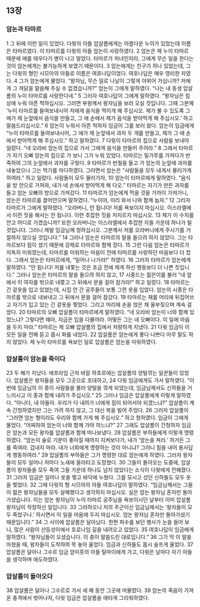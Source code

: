 ## 13장
### 암논과 타마르
1 그 뒤에 이런 일이 있었다. 다윗의 아들 압살롬에게는 아름다운 누이가 있었는데 이름은 타마르였다. 이 타마르를 다윗의 아들 암논이 사랑하였다.
2 암논은 제 누이 타마르 때문에 애를 태우다가 병이 나고 말았다. 타마르가 처녀인지라, 그에게 무슨 일을 한다는 것이 암논에게는 불가능하게 보였기 때문이다.
3 암논에게는 친구가 하나 있었는데, 그는 다윗의 형인 시므아의 아들로 이름은 여호나답이었다. 여호나답은 매우 영리한 자였다.
4 그가 암논에게 물었다. “왕자님, 무슨 일로 나날이 그렇게 야위어 가십니까? 저에게 그 까닭을 말씀해 주실 수 없겠습니까?” 암논이 그에게 말하였다. “나는 내 동생 압살롬의 누이 타마르를 사랑한다네.”
5 그러자 여호나답이 그에게 말하였다. “왕자님은 침상에 누워 아픈 척하십시오. 그러면 부왕께서 왕자님을 보러 오실 것입니다. 그때 그분께 ‘누이 타마르를 들여보내시어 저에게 음식을 먹이게 해 주십시오. 제가 볼 수 있도록 그 애가 제 눈앞에서 음식을 만들고, 그 애 손에서 제가 음식을 받아먹게 해 주십시오.’ 하고 말씀드리십시오.”
6 암논이 누워서 아픈 척하자 임금이 그를 보러 왔다. 암논이 임금에게 “누이 타마르를 들여보내시어, 그 애가 제 눈앞에서 과자 두 개를 만들고, 제가 그 애 손에서 받아먹게 해 주십시오.” 하고 말하였다.
7 다윗이 타마르의 집으로 사람을 보내어 일렀다. “네 오라비 암논의 집으로 가서 그에게 음식을 만들어 주어라.”
8 그래서 타마르가 자기 오빠 암논의 집으로 가 보니 그가 누워 있었다. 타마르는 밀가루를 가져다가 반죽하여 그의 눈앞에서 과자를 구웠다.
9 타마르가 번철을 들고 가 암논의 눈앞에 과자를 내놓았으나 그는 먹기를 마다하였다. 그러면서 암논은 “사람들을 모두 내게서 물러가게 하여라.” 하고 일렀다. 사람들이 모두 물러가자,
10 암논이 타마르에게 말하였다. “음식을 방 안으로 가져와, 내가 네 손에서 받아먹게 해 다오.” 타마르는 자기가 만든 과자를 들고 암논 오빠의 방으로 가져갔다.
11 타마르가 암논에게 먹을 것을 가까이 가져가니, 암논은 타마르를 끌어안으며 말하였다. “누이야, 이리 와서 나와 함께 눕자.”
12 그러자 타마르가 그에게 말하였다. “오라버니, 안 됩니다! 저를 욕보이지 마십시오. 이스라엘에서 이런 짓을 해서는 안 됩니다. 이런 추잡한 짓을 저지르지 마십시오.
13 제가 이 수치를 안고 어디로 가겠습니까? 또한 오라버니는 이스라엘에서 추잡한 자들 가운데 하나가 될 것입니다. 그러니 제발 임금님께 청하십시오. 그분께서 저를 오라버니에게 주시기를 거절하지 않으실 것입니다.”
14 그러나 암논은 타마르의 말을 들으려 하지 않았다. 그는 타마르보다 힘이 셌기 때문에 강제로 타마르와 함께 잤다.
15 그런 다음 암논은 타마르가 지독히 미워졌는데, 타마르를 미워하는 마음이 전에 타마르를 사랑하던 마음보다 더 컸다. 그래서 암논은 타마르에게, “일어나 나가라!” 하였다.
16 그러자 타마르가 암논에게 말하였다. “안 됩니다! 저를 내쫓는 것은 조금 전에 제게 하신 행동보다 더 나쁜 짓입니다.” 그러나 암논은 타마르의 말을 들으려 하지 않고,
17 시중드는 젊은이를 불러 “내 앞에서 이 여자를 밖으로 내쫓고 그 뒤에서 문을 걸어 잠가라!” 하고 일렀다.
18 타마르는 긴 겉옷을 입고 있었는데, 시집 안 간 공주들이 보통 그런 옷을 입었다. 암논의 시종은 타마르를 밖으로 내보내고 그 뒤에서 문을 걸어 잠갔다.
19 타마르는 재를 머리에 뒤집어쓰고 자기가 입고 있는 긴 겉옷을 찢었다. 그리고 머리에 손을 얹은 채 울부짖으며 계속 걸었다.
20 타마르의 오빠 압살롬이 타마르에게 말하였다. “네 오라비 암논이 너와 함께 있었느냐? 그렇다면 얘야, 지금은 입을 다물어라. 어떻든 그는 네 오빠이다. 이 일에 마음을 두지 마라.” 타마르는 제 오빠 압살롬의 집에서 처량하게 지냈다.
21 다윗 임금이 이 모든 일을 전해 듣고 몹시 화를 내었다.
22 압살롬은 암논에게 좋다 나쁘다 아무 말도 하지 않았다. 제 누이 타마르를 욕보인 일로 압살롬은 암논을 미워하였다.
### 압살롬이 암논을 죽이다
23 두 해가 지났다. 에프라임 근처 바알 하초르에는 압살롬의 양털깎는 일꾼들이 있었다. 압살롬은 왕자들을 모두 그곳으로 초대하고,
24 다윗 임금에게도 가서 말하였다. “이번에 임금님의 이 종이 사람들을 불러 양털을 깎게 되었는데, 임금님께서도 신하들을 거느리시고 이 종과 함께 내려가 주십시오.”
25 그러나 임금은 압살롬에게 이렇게 말하였다. “아니다, 내 아들아. 우리가 다 내려가 너에게 짐이 되어서야 되겠느냐?” 압살롬이 계속 간청하였지만 그는 가려 하지 않고, 그 대신 복을 빌어 주었다.
26 그러자 압살롬이 “그러면 암논 형이라도 우리와 함께 가게 해 주십시오.” 하고 청하였다. 임금이 그에게 물었다. “어찌하여 암논이 너와 함께 가야 하느냐?”
27 그래도 압살롬이 간청하자 임금은 암논과 모든 왕자를 압살롬과 함께 떠나보냈다.
28 압살롬은 부하들에게 이렇게 명령하였다. “암논이 술로 기분이 좋아질 때까지 지켜보다가, 내가 ‘암논을 쳐라.’ 하거든 그를 죽여라. 겁내지 마라. 내가 너희에게 명령하는 것이 아니냐? 그러니 힘을 내어 용사답게 행동하여라.”
29 압살롬의 부하들은 그가 명령한 대로 암논에게 하였다. 그러자 왕자들이 모두 일어나 저마다 노새에 올라타고 도망쳤다.
30 그들이 돌아오는 도중에, 압살롬이 왕자들을 모두 죽여 그들 가운데 하나도 남지 않았다는 소식이 다윗에게 전해졌다.
31 그러자 임금은 일어나 옷을 찢고 바닥에 누웠다. 그를 모시고 섰던 신하들도 모두 옷을 찢었다.
32 그때 다윗의 형 시므아의 아들 여호나답이 말하였다. “임금님께서는 그들이 젊은 왕자님들을 모두 살해했다고 생각하지 마십시오. 실은 암논 왕자님 혼자만 돌아가셨습니다. 이는 암논 왕자님이 누이 타마르 공주님을 욕보이시던 날부터 이미 압살롬 왕자님이 작정하신 일입니다.
33 그러하오니 저의 주군이신 임금님께서는 ‘왕자들이 모두 죽었구나.’ 하시면서 이 일을 마음에 두지 마십시오. 암논 왕자님 혼자만 돌아가셨기 때문입니다.”
34 그 사이에 압살롬은 달아났다. 한편 파수를 보던 병사가 눈을 들어 보니, 많은 사람이 산등성이에서 호로나임 길을 내려오고 있었다.
35 여호나답이 임금에게 말하였다. “왕자님들이 오셨습니다. 이 종이 말씀드린 대로입니다.”
36 그가 막 이 말을 마쳤을 때, 왕자들이 도착하여 목 놓아 울었다. 임금과 신하들도 몹시 슬프게 울었다.
37 압살롬은 달아나 그수르 임금 암미훗의 아들 탈마이에게 가고, 다윗은 날마다 자기 아들을 생각하며 애도하였다.
### 압살롬이 돌아오다
38 압살롬은 달아나 그수르로 가서 세 해 동안 그곳에 머물렀다.
39 암논의 죽음이 가져온 충격에서 벗어나자, 다윗 임금은 압살롬을 애타게 그리워하였다.
